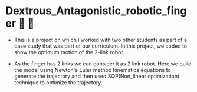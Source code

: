 <h1> Dextrous_Antagonistic_robotic_finger 🤖 🤞 </h1>

- This is a project on which I worked with two other students as part of a case study that was part of our curriculum. In this project, we coded to show the optimum motion of the 2-link robot.

- As the finger has 2 links we can consider it as 2 link robot. Here we build the model using Newton's Euler method kinematics equations to generate the trajectory and then used 
SQP(Non_linear optimization) technique to optimize the trajectory.
